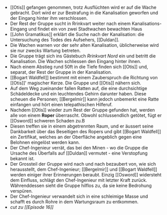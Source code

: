 - [[Otis]] gefangen genommen, trotz Ausflüchten wird er auf die Wache gebracht. Dort wird er zur Bestrafung in die Kanalisation geworfen und der Eingang hinter ihm verschlossen.
- Der Rest der Gruppe sucht in Rrinkvart weiter nach einem Kanalisations-Eingang und findet ein von zwei Stadtwachen bewachten Haus
- [[John Gramatikus]] erklärt die Suche nach der Kanalisation: die Untersuchung des Todes des Aufsehers, [[Duldan]]. 
- Die Wachen warnen vor der sehr alten Kanalisation, üblicherweise wird sie nur zwecks Wartung betreten.
- Die Gruppe trägt sich ins Gästebuch *Rrinkvart Nord* ein und betritt die Kanalisation. Die Wachen schliessen den Eingang hinter ihnen.
- Nach einem Abstieg rund 50ft in die Tiefe finden sich [[Otis]] und, separat, der Rest der Gruppe in der Kanalisation.
- [[Bogart Waldfell]] bestimmt mit einem Zauberspruch die Richtung von [[Otis]]' magischer Kerze. Die Gruppe und [[Otis]] nähern sich.
- Auf dem Weg zueinander fallen Ratten auf, die eine durchsichtige Schädeldecke und ein leuchtendes Gehirn darunter haben. Diese scheuen die Personen; [[Bergelmir]] kann jedoch unbemerkt eine Ratte einfangen und hört einen telepathischen Hilferuf.
- Nachdem [[Otis]] wieder zum Rest der Gruppe gefunden hat, werden alle von einem **Roper** überrascht. Obwohl schlussendlich getötet, fügt er [[Osword]] schweren Schaden zu.B
- Diesen treffen sie in einem abgetrennten Raum, und er äussert seine Dankbarkeit über das Beseitigen des Ropers und gibt [[Bogart Waldfell]] ein Zertifikat, welches an der Oberfläche angeblich gegen eine Belohnen eingelöst werden kann.
- Der Chef-Ingenieur verrät, das bei den Minen - wo die Gruppe die Ursache des Überfalls auf [[Duldan]] vermutet - eine Verstopfung bekannt ist.
- Der Grossteil der Gruppe wird nach und nach bezaubert von, wie sich herausstellt, dem Chef-Ingenieur; [[Bergelmir]] und [[Bogart Waldfell]] werden einiger ihrer Erinnerungen beraubt. Einzig [[Osword]] widersteht dem Einfluss, schlägt den Chef-Ingenieur mit letzter Kraft zurück. Währenddessen sieht die Gruppe hilflos zu, da sie keine Bedrohung verspüren.
- Der Chef-Ingenieur verwandelt sich in eine schleimige Masse und schafft es durch Rohre in dem Wartungsraum zu entkommen.
- *cut zu [[Episode 16]]*
